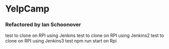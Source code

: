 # YelpCamp

### Refactored by Ian Schoonover

test to clone on RPI using Jenkins
test to clone on RPI using Jenkins2
test to clone on RPI using Jenkins3
test npm run start on Rpi
